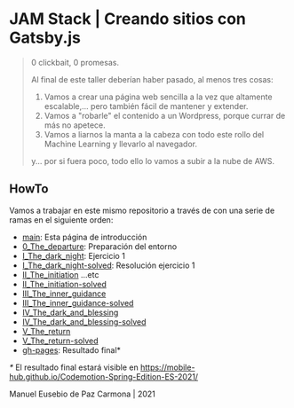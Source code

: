 # JAM Stack | Creando sitios con Gatsby.js

> 0 clickbait, 0 promesas.
> 
> Al final de este taller deberían haber pasado, al menos tres cosas:
> 1. Vamos a crear una página web sencilla a la vez que altamente escalable,... pero también fácil de mantener y extender. 
> 2. Vamos a "robarle" el contenido a un Wordpress, porque currar de más no apetece. 
> 3. Vamos a liarnos la manta a la cabeza con todo este rollo del Machine Learning y llevarlo al navegador. 
> 
> y... por si fuera poco, todo ello lo vamos a subir a la nube de AWS.

## HowTo

Vamos a trabajar en este mismo repositorio a través de con una serie de ramas en el siguiente orden:

* [main](https://github.com/Mobile-hub/Codemotion-Spring-Edition-ES-2021/tree/main): Esta página de introducción
* [0_The_departure](https://github.com/Mobile-hub/Codemotion-Spring-Edition-ES-2021/tree/0_The_departure): Preparación del entorno
* [I_The_dark_night](https://github.com/Mobile-hub/Codemotion-Spring-Edition-ES-2021/tree/I_The_dark_night): Ejercicio 1
* [I_The_dark_night-solved](https://github.com/Mobile-hub/Codemotion-Spring-Edition-ES-2021/tree/I_The_dark_night-solved): Resolución ejercicio 1
* [II_The_initiation](https://github.com/Mobile-hub/Codemotion-Spring-Edition-ES-2021/tree/II_The_initiation) ...etc
* [II_The_initiation-solved](https://github.com/Mobile-hub/Codemotion-Spring-Edition-ES-2021/tree/II_The_initiation-solved)
* [III_The_inner_guidance](https://github.com/Mobile-hub/Codemotion-Spring-Edition-ES-2021/tree/III_The_inner_guidance)
* [III_The_inner_guidance-solved](https://github.com/Mobile-hub/Codemotion-Spring-Edition-ES-2021/tree/III_The_inner_guidance-solved)
* [IV_The_dark_and_blessing](https://github.com/Mobile-hub/Codemotion-Spring-Edition-ES-2021/tree/IV_The_dark_and_blessing)
* [IV_The_dark_and_blessing-solved](https://github.com/Mobile-hub/Codemotion-Spring-Edition-ES-2021/tree/IV_The_dark_and_blessing-solved)
* [V_The_return](https://github.com/Mobile-hub/Codemotion-Spring-Edition-ES-2021/tree/V_The_return)
* [V_The_return-solved](https://github.com/Mobile-hub/Codemotion-Spring-Edition-ES-2021/tree/V_The_return-solved)
* [gh-pages](https://github.com/Mobile-hub/Codemotion-Spring-Edition-ES-2021/tree/gh-pages): Resultado final*

_*_ El resultado final estará visible en https://mobile-hub.github.io/Codemotion-Spring-Edition-ES-2021/

Manuel Eusebio de Paz Carmona | 2021
